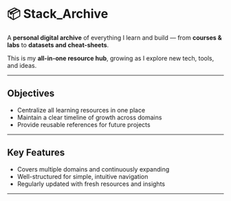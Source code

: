 # 📦 Stack_Archive  

A **personal digital archive** of everything I learn and build — from **courses & labs** to **datasets and cheat-sheets**.  

This is my **all-in-one resource hub**, growing as I explore new tech, tools, and ideas.  

---

## Objectives  
- Centralize all learning resources in one place  
- Maintain a clear timeline of growth across domains  
- Provide reusable references for future projects  

---

## Key Features  
- Covers multiple domains and continuously expanding  
- Well-structured for simple, intuitive navigation  
- Regularly updated with fresh resources and insights  

---
